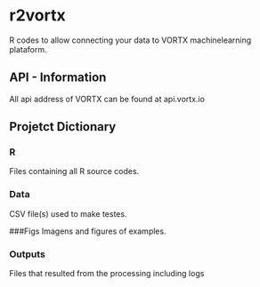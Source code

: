 # r2vortx
R codes to allow connecting your data to VORTX machinelearning plataform. 


## API - Information

All api address of VORTX can be found at api.vortx.io

## Projetct Dictionary

### R
Files containing all R source codes.

### Data
CSV file(s) used to make testes.

###Figs
Imagens and figures of examples. 

### Outputs
Files that resulted from the processing including logs